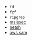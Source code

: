 - `fd`
- `fzf`
- `ripgrep`
- [msiexec](https://learn.microsoft.com/en-us/windows-server/administration/windows-commands/msiexec)
- [netsh](https://learn.microsoft.com/en-us/windows-server/networking/technologies/netsh/netsh-contexts)
- [aws sam](https://docs.aws.amazon.com/serverless-application-model/latest/developerguide/sam-cli-command-reference-sam-build.html)